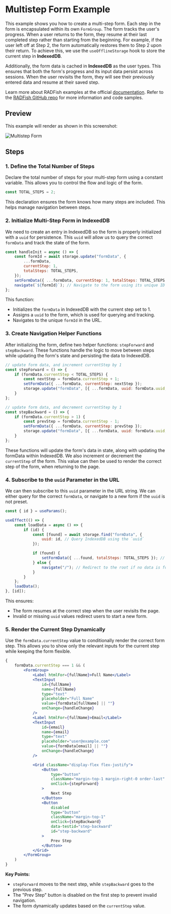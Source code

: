 # Multistep Form Example

This example shows you how to create a multi-step form. Each step in the form is encapsulated within its own `FormGroup`. The form tracks the user's progress. When a user returns to the form, they resume at their last completed step rather than starting from the beginning. For example, if the user left off at Step 2, the form automatically restores them to Step 2 upon their return. To achieve this, we use the `useOfflineStorage` hook to store the current step in **IndexedDB**.

Additionally, the form data is cached in **IndexedDB** as the user types. This ensures that both the form's progress and its input data persist across sessions. When the user revisits the form, they will see their previously entered data and resume at their saved step.

Learn more about RADFish examples at the official [documentation](https://nmfs-radfish.github.io/radfish/developer-documentation/examples-and-templates#examples). Refer to the [RADFish GitHub repo](https://nmfs-radfish.github.io/radfish/) for more information and code samples.

## Preview
This example will render as shown in this screenshot:

![Multistep Form](./src/assets/multistep.png)

## Steps

### 1. Define the Total Number of Steps
Declare the total number of steps for your multi-step form using a constant variable. This allows you to control the flow and logic of the form.

```jsx
const TOTAL_STEPS = 2;
```

This declaration ensures the form knows how many steps are included. This helps manage navigation between steps.

### 2. Initialize Multi-Step Form in IndexedDB

We need to create an entry in IndexedDB so the form is properly initialized with a `uuid` for persistence. This `uuid` will allow us to query the correct `formData` and track the state of the form.

```jsx
const handleInit = async () => {
    const formId = await storage.update("formData", {
        ...formData,
        currentStep: 1,
        totalSteps: TOTAL_STEPS,
    });
    setFormData({ ...formData, currentStep: 1, totalSteps: TOTAL_STEPS });
    navigate(`${formId}`); // Navigate to the form using its unique ID
};
```
This function:
- Initializes the `formData` in IndexedDB with the current step set to 1.
- Assigns a `uuid` to the form, which is used for querying and tracking.
- Navigates to the unique `formId` in the URL.

### 3. Create Navigation Helper Functions
After initializing the form, define two helper functions: `stepForward` and `stepBackward`. These functions handle the logic to move between steps while updating the form's state and persisting the data to IndexedDB.

```jsx
// update form data, and increment currentStep by 1
const stepForward = () => {
    if (formData.currentStep < TOTAL_STEPS) {
        const nextStep = formData.currentStep + 1;
        setFormData({ ...formData, currentStep: nextStep });
        storage.update("formData", [{ ...formData, uuid: formData.uuid, currentStep: nextStep }]);
    }
};

// update form data, and decrement currentStep by 1
const stepBackward = () => {
    if (formData.currentStep > 1) {
        const prevStep = formData.currentStep - 1;
        setFormData({ ...formData, currentStep: prevStep });
        storage.update("formData", [{ ...formData, uuid: formData.uuid, currentStep: prevStep }]);
    }
};
```

These functions will update the form's data in state, along with updating the formData within IndexedDB. We also increment or decrement the `currentStep` of the form. This value can then be used to render the correct step of the form, when returning to the page.

### 4. Subscribe to the `uuid` Parameter in the URL
We can then subscribe to this `uuid` parameter in the URL string. We can either query for the correct `formData`, or navigate to a new form if the `uuid` is not preset.

```jsx
const { id } = useParams();

useEffect(() => {
    const loadData = async () => {
        if (id) {
            const [found] = await storage.find("formData", {
                uuid: id, // Query IndexedDB using the `uuid`
            });

            if (found) {
                setFormData({ ...found, totalSteps: TOTAL_STEPS }); // Load the data into state
            } else {
                navigate("/"); // Redirect to the root if no data is found
            }
        }
    };
    loadData();
}, [id]);
```
This ensures:

- The form resumes at the correct step when the user revisits the page.
- Invalid or missing `uuid` values redirect users to start a new form.


### 5. Render the Current Step Dynamically 
Use the `formData.currentStep` value to conditionally render the correct form step. This allows you to show only the relevant inputs for the current step while keeping the form flexible.

```jsx
{
    formData.currentStep === 1 && (
        <FormGroup>
            <Label htmlFor={fullName}>Full Name</Label>
            <TextInput
                id={fullName}
                name={fullName}
                type="text"
                placeholder="Full Name"
                value={formData[fullName] || ""}
                onChange={handleChange}
            />
            <Label htmlFor={fullName}>Email</Label>
            <TextInput
                id={email}
                name={email}
                type="text"
                placeholder="user@example.com"
                value={formData[email] || ""}
                onChange={handleChange}
            />

            <Grid className="display-flex flex-justify">
                <Button
                    type="button"
                    className="margin-top-1 margin-right-0 order-last"
                    onClick={stepForward}
                >
                    Next Step
                </Button>
                <Button
                    disabled
                    type="button"
                    className="margin-top-1"
                    onClick={stepBackward}
                    data-testid="step-backward"
                    id="step-backward"
                >
                    Prev Step
                </Button>
            </Grid>
        </FormGroup>
    )
}
```
**Key Points:**

- `stepForward` moves to the next step, while `stepBackward` goes to the previous step.
- The "Prev Step" button is disabled on the first step to prevent invalid navigation.
- The form dynamically updates based on the `currentStep` value.

